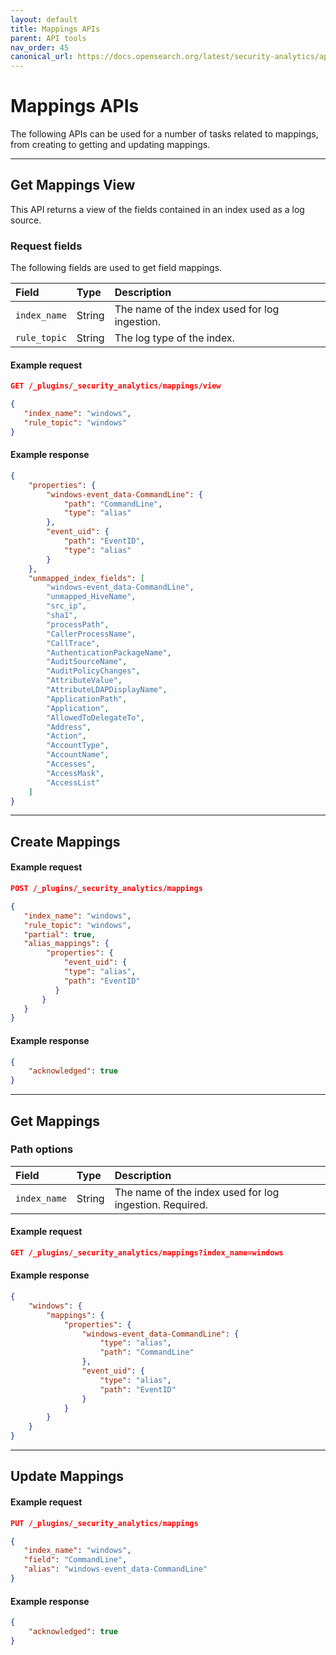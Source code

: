 ```yaml
---
layout: default
title: Mappings APIs
parent: API tools
nav_order: 45
canonical_url: https://docs.opensearch.org/latest/security-analytics/api-tools/mappings-api/
---
```


# Mappings APIs

The following APIs can be used for a number of tasks related to mappings, from creating to getting and updating mappings.

---
## Get Mappings View

This API returns a view of the fields contained in an index used as a log source.

### Request fields

The following fields are used to get field mappings.

Field | Type | Description
:--- | :--- |:--- 
`index_name` | String | The name of the index used for log ingestion. 
`rule_topic` | String | The log type of the index. 

#### Example request

```json
GET /_plugins/_security_analytics/mappings/view

{
   "index_name": "windows",
   "rule_topic": "windows"
}
```

#### Example response

```json
{
    "properties": {
        "windows-event_data-CommandLine": {
            "path": "CommandLine",
            "type": "alias"
        },
        "event_uid": {
            "path": "EventID",
            "type": "alias"
        }
    },
    "unmapped_index_fields": [
        "windows-event_data-CommandLine",
        "unmapped_HiveName",
        "src_ip",
        "sha1",
        "processPath",
        "CallerProcessName",
        "CallTrace",
        "AuthenticationPackageName",
        "AuditSourceName",
        "AuditPolicyChanges",
        "AttributeValue",
        "AttributeLDAPDisplayName",
        "ApplicationPath",
        "Application",
        "AllowedToDelegateTo",
        "Address",
        "Action",
        "AccountType",
        "AccountName",
        "Accesses",
        "AccessMask",
        "AccessList"
    ]
}
```

---
## Create Mappings

#### Example request

```json
POST /_plugins/_security_analytics/mappings

{
   "index_name": "windows",
   "rule_topic": "windows",
   "partial": true,
   "alias_mappings": {
        "properties": {
            "event_uid": {
            "type": "alias",
            "path": "EventID"
          }
       }
   }
}
```

#### Example response

```json
{
    "acknowledged": true
}
```

---
## Get Mappings

### Path options

Field | Type | Description
:--- | :--- |:--- 
`index_name` | String | The name of the index used for log ingestion. Required.

#### Example request

```json
GET /_plugins/_security_analytics/mappings?index_name=windows
```

#### Example response

```json
{
    "windows": {
        "mappings": {
            "properties": {
                "windows-event_data-CommandLine": {
                    "type": "alias",
                    "path": "CommandLine"
                },
                "event_uid": {
                    "type": "alias",
                    "path": "EventID"
                }
            }
        }
    }
}
```

---
## Update Mappings

#### Example request

```json
PUT /_plugins/_security_analytics/mappings

{
   "index_name": "windows",
   "field": "CommandLine",
   "alias": "windows-event_data-CommandLine"
}
```

#### Example response

```json
{
    "acknowledged": true
}
```

